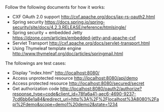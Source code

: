 Follow the following documents for how it works:

* CXF OAuth 2.0 support <http://cxf.apache.org/docs/jax-rs-oauth2.html>
* Spring security <https://docs.spring.io/spring-security/site/docs/4.2.3.RELEASE/reference/htmlsingle/>
* Spring security + embedded Jetty <https://dzone.com/articles/embedded-jetty-and-apache-cxf>
* Servlet Transport <http://cxf.apache.org/docs/servlet-transport.html>
* Using Thymeleaf template engine <http://www.thymeleaf.org/doc/articles/springmail.html>

The followings are test cases:
* Display "index.html" <http://localhost:8080/>
* Access unprotected resource <http://localhost:8080/api/demo>
* Access protected resource <http://localhost:8080/secured/secret>
* Get authorization code
<http://localhost:8080/oauth2/authorize?response_type=code&client_id=78fa6a41-aec6-4690-9237-7cd6bb6e1a84&redirect_uri=http%3A%2F%2Flocalhost%3A8080%2Fapi%2Fdemo&scope=demo1%20demo2&state=1234>